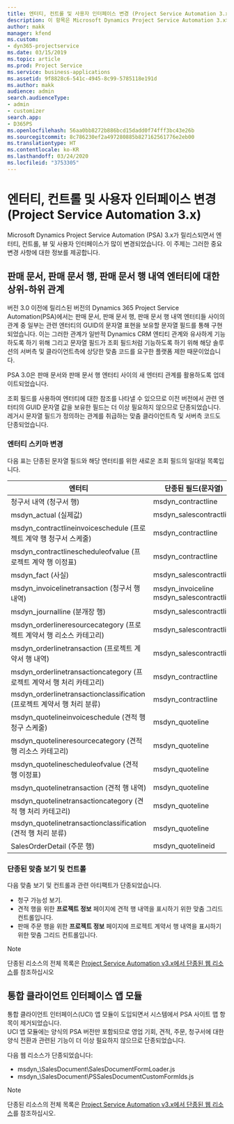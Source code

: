 ```yaml
---
title: 엔터티, 컨트롤 및 사용자 인터페이스 변경 (Project Service Automation 3.x)
description: 이 항목은 Microsoft Dynamics Project Service Automation 3.x의 솔루션 변경에 대해 설명합니다.
author: makk
manager: kfend
ms.custom:
- dyn365-projectservice
ms.date: 03/15/2019
ms.topic: article
ms.prod: Project Service
ms.service: business-applications
ms.assetid: 9f8828c6-541c-4945-8c99-5785118e191d
ms.author: makk
audience: admin
search.audienceType:
- admin
- customizer
search.app:
- D365PS
ms.openlocfilehash: 56aa0bb8272b886bcd15dadd0f74fff3bc43e26b
ms.sourcegitcommit: 8c786230ef2a497280885b827162561776e2eb00
ms.translationtype: HT
ms.contentlocale: ko-KR
ms.lasthandoff: 03/24/2020
ms.locfileid: "3753305"
---
```

# <a name="entity-control-and-user-interface-changes-project-service-automation-3x"></a>엔터티, 컨트롤 및 사용자 인터페이스 변경 (Project Service Automation 3.x)
Microsoft Dynamics Project Service Automation (PSA) 3.x가 릴리스되면서 엔터티, 컨트롤, 뷰 및 사용자 인터페이스가 많이 변경되었습니다. 이 주제는 그러한 중요 변경 사항에 대한 정보를 제공합니다.

## <a name="parent-child-relationships-for-sales-document-sales-document-line-sales-document-line-detail-entities"></a>판매 문서, 판매 문서 행, 판매 문서 행 내역 엔터티에 대한 상위-하위 관계
버전 3.0 이전에 릴리스된 버전의 Dynamics 365 Project Service Automation(PSA)에서는 판매 문서, 판매 문서 행, 판매 문서 행 내역 엔터티들 사이의 관계 중 일부는 관련 엔터티의 GUID의 문자열 표현을 보유할 문자열 필드를 통해 구현되었습니다. 이는 그러한 관계가 일반적 Dynamics CRM 엔티티 관계와 유사하게 기능하도록 하기 위해 그리고 문자열 필드가 조회 필드처럼 기능하도록 하기 위해 해당 솔루션의 서버측 및 클라이언트측에 상당한 맞춤 코드를 요구한 플랫폼 제한 때문이었습니다.

PSA 3.0은 판매 문서와 판매 문서 행 엔터티 사이의 새 엔터티 관계를 활용하도록 업데이트되었습니다.

조회 필드를 사용하여 엔터티에 대한 참조를 나타낼 수 있으므로 이전 버전에서 관련 엔터티의 GUID 문자열 값을 보유한 필드는 더 이상 필요하지 않으므로 단종되었습니다. 레거시 문자열 필드가 정의하는 관계를 취급하는 맞춤 클라이언트측 및 서버측 코드도 단종되었습니다.

### <a name="entity-schema-changes"></a>엔터티 스키마 변경
다음 표는 단종된 문자열 필드와 해당 엔터티를 위한 새로운 조회 필드의 일대일 목록입니다. 

 엔터티 |   단종된 필드(문자열) | 새 필드 (조회)
--- | --- | ---
청구서 내역 (청구서 행) |  msdyn_contractline |    msdyn_contractlineid
msdyn_actual (실제값) | msdyn_salescontractline |   msdyn_salescontractlineid
msdyn_contractlineinvoiceschedule (프로젝트 계약 행 청구서 스케줄) |    msdyn_contractline |    msdyn_contractlineid
msdyn_contractlinescheduleofvalue (프로젝트 계약 행 이정표) |   msdyn_contractline |    msdyn_contractlineid
msdyn_fact (사실) | msdyn_salescontractline |   msdyn_salescontractlineid
msdyn_invoicelinetransaction (청구서 행 내역) | msdyn_invoiceline <br> msdyn_salescontractline | msdyn_invoicelineid <br> msdyn_salescontractlineid
msdyn_journalline (분개장 행) |  msdyn_salescontractline |   msdyn_salescontractlineid
msdyn_orderlineresourcecategory (프로젝트 계약서 행 리소스 카테고리) | msdyn_salescontractline |   msdyn_contractlineid
msdyn_orderlinetransaction (프로젝트 계약서 행 내역) | msdyn_salescontractline |   msdyn_salescontractlineid
msdyn_orderlinetransactioncategory (프로젝트 계약서 행 처리 카테고리) |   msdyn_contractline |    msdyn_contractlineid
msdyn_orderlinetransactionclassification (프로젝트 계약서 행 처리 분류) |   msdyn_contractline |    msdyn_contractlineid
msdyn_quotelineinvoiceschedule (견적 행 청구 스케줄) |  msdyn_quoteline |   msdyn_quotelineid
msdyn_quotelineresourcecategory (견적 행 리소스 카테고리) |    msdyn_quoteline |   msdyn_quotelineid
msdyn_quotelinescheduleofvalue (견적 행 이정표) | msdyn_quoteline |   msdyn_quotelineid
msdyn_quotelinetransaction (견적 행 내역) |    msdyn_quoteline |   msdyn_quotelineid
msdyn_quotelinetransactioncategory (견적 행 처리 카테고리) |  msdyn_quoteline |   msdyn_quotelineid
msdyn_quotelinetransactionclassification (견적 행 처리 분류) |  msdyn_quoteline |   msdyn_quotelineid
SalesOrderDetail (주문 행) | msdyn_quotelineid | msdyn_quoteline 

### <a name="deprecated-custom-views-and-controls"></a>단종된 맞춤 보기 및 컨트롤
다음 맞춤 보기 및 컨트롤과 관련 아티팩트가 단종되었습니다.

- 청구 가능성 보기.
- 견적 행을 위한 **프로젝트 정보** 페이지에 견적 행 내역을 표시하기 위한 맞춤 그리드 컨트롤입니다.
- 판매 주문 행을 위한 **프로젝트 정보** 페이지에 프로젝트 계약서 행 내역을 표시하기 위한 맞춤 그리드 컨트롤입니다.

> [!NOTE]
> 단종된 리소스의 전체 목록은 [Project Service Automation v3.x에서 단종된 웹 리소스](../developer-guides/web-resources-deprecated-v3.x.md)를 참조하십시오

## <a name="unified-client-interface-app-module"></a>통합 클라이언트 인터페이스 앱 모듈
통합 클라이언트 인터페이스(UCI) 앱 모듈이 도입되면서 시스템에서 PSA 사이트 맵 항목이 제거되었습니다.  
UCI 앱 모듈에는 양식의 PSA 버전만 포함되므로 영업 기회, 견적, 주문, 청구서에 대한 양식 전환과 관련된 기능이 더 이상 필요하지 않으므로 단종되었습니다.  

다음 웹 리소스가 단종되었습니다:

- msdyn_\SalesDocument\SalesDocumentFormLoader.js
- msdyn_\SalesDocument\PSSalesDocumentCustomFormIds.js

> [!NOTE]
> 단종된 리소스의 전체 목록은 [Project Service Automation v3.x에서 단종된 웹 리소스](../developer-guides/web-resources-deprecated-v3.x.md)를 참조하십시오.


